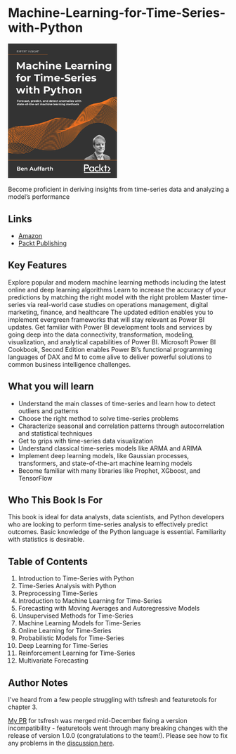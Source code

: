 # Machine-Learning-for-Time-Series-with-Python

[<img src="./.other/cover.png" width="248">](https://www.amazon.com/Machine-Learning-Time-Python-state/dp/1801819629/)

Become proficient in deriving insights from time-series data and analyzing a model’s performance

## Links

* [Amazon](https://www.amazon.com/Machine-Learning-Time-Python-state/dp/1801819629/)
* [Packt Publishing](https://www.packtpub.com/product/machine-learning-for-time-series-with-python/9781801819626)

## Key Features
Explore popular and modern machine learning methods including the latest online and deep learning algorithms
Learn to increase the accuracy of your predictions by matching the right model with the right problem
Master time-series via real-world case studies on operations management, digital marketing, finance, and healthcare
The updated edition enables you to implement evergreen frameworks that will stay relevant as Power BI updates. Get familiar with Power BI development tools and services by going deep into the data connectivity, transformation, modeling, visualization, and analytical capabilities of Power BI. Microsoft Power BI Cookbook, Second Edition enables Power BI’s functional programming languages of DAX and M to come alive to deliver powerful solutions to common business intelligence challenges.

## What you will learn
- Understand the main classes of time-series and learn how to detect outliers and patterns
- Choose the right method to solve time-series problems
- Characterize seasonal and correlation patterns through autocorrelation and statistical techniques
- Get to grips with time-series data visualization
- Understand classical time-series models like ARMA and ARIMA
- Implement deep learning models, like Gaussian processes, transformers, and state-of-the-art machine learning models
- Become familiar with many libraries like Prophet, XGboost, and TensorFlow

## Who This Book Is For
This book is ideal for data analysts, data scientists, and Python developers who are looking to perform time-series analysis to effectively predict outcomes. Basic knowledge of the Python language is essential. Familiarity with statistics is desirable.

## Table of Contents
1. Introduction to Time-Series with Python
2. Time-Series Analysis with Python
3. Preprocessing Time-Series
4. Introduction to Machine Learning for Time-Series
5. Forecasting with Moving Averages and Autoregressive Models
6. Unsupervised Methods for Time-Series
7. Machine Learning Models for Time-Series 
8. Online Learning for Time-Series
9. Probabilistic Models for Time-Series
10. Deep Learning for Time-Series
11. Reinforcement Learning for Time-Series
12. Multivariate Forecasting

## Author Notes

I've heard from a few people struggling with tsfresh and featuretools for chapter 3.

[My PR](https://github.com/blue-yonder/tsfresh/pull/912) for tsfresh was merged mid-December fixing a version incompatibility - featuretools went through many breaking changes with the release of version 1.0.0 (congratulations to the team!). Please see how to fix any problems in the [discussion here](https://github.com/PacktPublishing/Machine-Learning-for-Time-Series-with-Python/issues/2).
